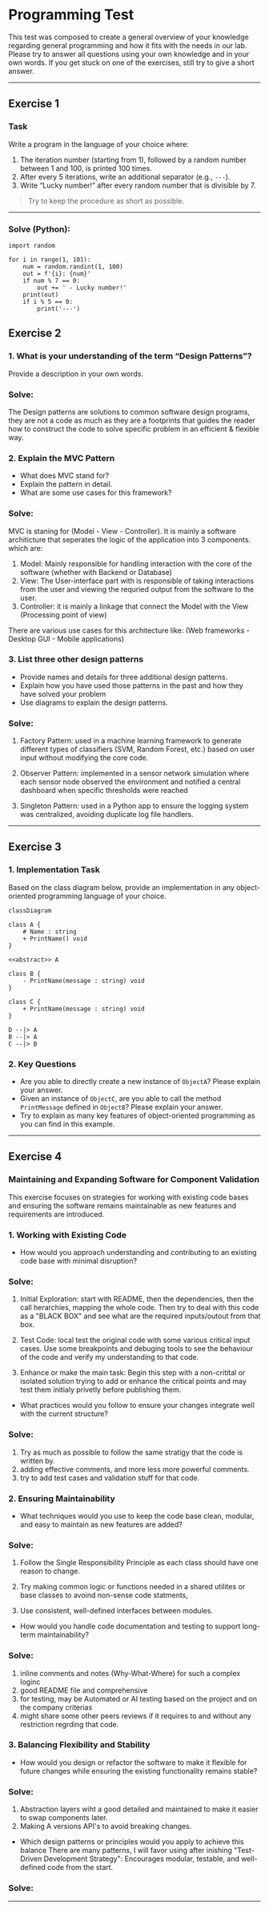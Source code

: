 # Programming Test

This test was composed to create a general overview of your knowledge regarding general programming and how it fits with the needs in our lab. Please try to answer all questions using your own knowledge and in your own words. If you get stuck on one of the exercises, still try to give a short answer.

---

## Exercise 1

### Task
Write a program in the language of your choice where:

1. The iteration number (starting from 1), followed by a random number between 1 and 100, is printed 100 times.
2. After every 5 iterations, write an additional separator (e.g., `---`).
3. Write “Lucky number!” after every random number that is divisible by 7.

> Try to keep the procedure as short as possible.

---

### Solve (Python):

```{python}
import random

for i in range(1, 101):
    num = random.randint(1, 100)
    out = f'{i}: {num}'
    if num % 7 == 0:
        out += ' - Lucky number!'
    print(out)
    if i % 5 == 0:
        print('---')
```

   
## Exercise 2

### 1. **What is your understanding of the term “Design Patterns”?**  
   Provide a description in your own words.
### Solve:
The Design patterns are solutions to common software design programs, they are not a code as much as they are a footprints that guides the reader how to construct the code to solve specific problem in an efficient & flexible way.





### 2. **Explain the MVC Pattern**  
   - What does MVC stand for?  
   - Explain the pattern in detail.  
   - What are some use cases for this framework?

### Solve:
MVC is staning for (Model - View - Controller). It is mainly a software architicture that seperates the logic of the application into 3 components. which are: 
1. Model: Mainly responsible for handling interaction with the core of the software (whether with Backend or Database)
2. View: The User-interface part with is responsible of taking interactions from the user and viewing the requried output from the software to the user.
3. Controller: it is mainly a linkage that connect the Model with the View (Processing point of view)

There are various use cases for this architecture like: (Web frameworks - Desktop GUI - Mobile applications)

### 3. **List three other design patterns**  
   - Provide names and details for three additional design patterns.
   - Explain how you have used those patterns in the past and how they have solved your problem  
   - Use diagrams to explain the design patterns.

### Solve:
1. Factory Pattern: used in a machine learning framework to generate different types of classifiers (SVM, Random Forest, etc.) based on user input without modifying the core code.

 2. Observer Pattern: implemented in a sensor network simulation where each sensor node observed the environment and notified a central dashboard when specific thresholds were reached

3. Singleton Pattern: used in a Python app to ensure the logging system was centralized, avoiding duplicate log file handlers.

---

## Exercise 3

### 1. **Implementation Task**  
   Based on the class diagram below, provide an implementation in any object-oriented programming language of your choice.
   
```mermaid
classDiagram

class A {
	# Name : string
	+ PrintName() void
}

<<abstract>> A

class B {
	- PrintName(message : string) void
}

class C {
	+ PrintName(message : string) void
}

D --|> A
B --|> A
C --|> B
```

### 2. **Key Questions**  
   - Are you able to directly create a new instance of `ObjectA`? Please explain your answer.  
   - Given an instance of `ObjectC`, are you able to call the method `PrintMessage` defined in `ObjectB`? Please explain your answer.  
   - Try to explain as many key features of object-oriented programming as you can find in this example.

---

## Exercise 4

### Maintaining and Expanding Software for Component Validation

This exercise focuses on strategies for working with existing code bases and ensuring the software remains maintainable as new features and requirements are introduced.

### 1. **Working with Existing Code**  
- How would you approach understanding and contributing to an existing code base with minimal disruption?  

### Solve:
1. Initial Exploration: start with README, then the dependencies, then the call herarchies, mapping the whole code. Then try to deal with this code as a "BLACK BOX" and see what are the required inputs/outout from that box.

2. Test Code: local test the original code with some various critical input cases. Use some breakpoints and debuging tools to see the behaviour of the code and verify my understanding to that code.

3. Enhance or make the main task: Begin this step with a non-critital or isolated solution trying to add or enhance the critical points and may test them initialy privetly before publishing them.



- What practices would you follow to ensure your changes integrate well with the current structure?  

### Solve: 
1. Try as much as possible to follow the same stratigy that the code is written by.
2. adding effective comments, and more less more powerful comments.
3. try to add test cases and validation stuff for that code.



### 2. **Ensuring Maintainability**  
- What techniques would you use to keep the code base clean, modular, and easy to maintain as new features are added? 
### Solve: 
1. Follow the Single Responsibility Principle as each class should have one reason to change.

2. Try making common logic or functions needed in a shared utilites or base classes to avoind non-sense code statments,

3. Use consistent, well-defined interfaces between modules.





- How would you handle code documentation and testing to support long-term maintainability?  



### Solve:
 1. inline comments and notes  (Why-What-Where) for such a complex loginc
 2. good README file and comprehensive 
 3. for testing, may be Automated or AI testing based on the project and on the company criterias
 4. might share some other peers reviews if it requires to and without any restriction regrding that code.

### 3. **Balancing Flexibility and Stability**  
- How would you design or refactor the software to make it flexible for future changes while ensuring the existing functionality remains stable?  

### Solve:

1. Abstraction layers wiht a good detailed and maintained to make it easier to swap components later.
2. Making A versions API's to avoid breaking changes. 



- Which design patterns or principles would you apply to achieve this balance
There are many patterns, I will favor using after inishing "Test-Driven Development Strategy": Encourages modular, testable, and well-defined code from the start.

### Solve:



---
